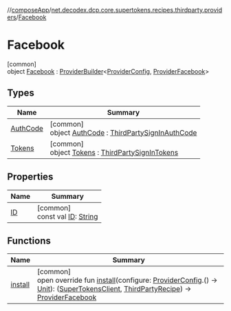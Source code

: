 //[composeApp](../../../index.md)/[net.decodex.dcp.core.supertokens.recipes.thirdparty.providers](../index.md)/[Facebook](index.md)

# Facebook

[common]\
object [Facebook](index.md) : [ProviderBuilder](../../net.decodex.dcp.core.supertokens.recipes.thirdparty/-provider-builder/index.md)&lt;[ProviderConfig](../../net.decodex.dcp.core.supertokens.recipes.thirdparty/-provider-config/index.md), [ProviderFacebook](../-provider-facebook/index.md)&gt;

## Types

| Name | Summary |
|---|---|
| [AuthCode](-auth-code/index.md) | [common]<br>object [AuthCode](-auth-code/index.md) : [ThirdPartySignInAuthCode](../../net.decodex.dcp.core.supertokens.recipes.thirdparty/-third-party-sign-in-auth-code/index.md) |
| [Tokens](-tokens/index.md) | [common]<br>object [Tokens](-tokens/index.md) : [ThirdPartySignInTokens](../../net.decodex.dcp.core.supertokens.recipes.thirdparty/-third-party-sign-in-tokens/index.md) |

## Properties

| Name | Summary |
|---|---|
| [ID](-i-d.md) | [common]<br>const val [ID](-i-d.md): [String](https://kotlinlang.org/api/latest/jvm/stdlib/kotlin/-string/index.html) |

## Functions

| Name | Summary |
|---|---|
| [install](install.md) | [common]<br>open override fun [install](install.md)(configure: [ProviderConfig](../../net.decodex.dcp.core.supertokens.recipes.thirdparty/-provider-config/index.md).() -&gt; [Unit](https://kotlinlang.org/api/latest/jvm/stdlib/kotlin/-unit/index.html)): ([SuperTokensClient](../../net.decodex.dcp.core.supertokens/-super-tokens-client/index.md), [ThirdPartyRecipe](../../net.decodex.dcp.core.supertokens.recipes.thirdparty/-third-party-recipe/index.md)) -&gt; [ProviderFacebook](../-provider-facebook/index.md) |
